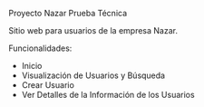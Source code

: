 Proyecto Nazar Prueba Técnica

Sitio web para usuarios de la empresa Nazar.

Funcionalidades:
* Inicio
* Visualización de Usuarios y Búsqueda
* Crear Usuario
* Ver Detalles de la Información de los Usuarios
 
